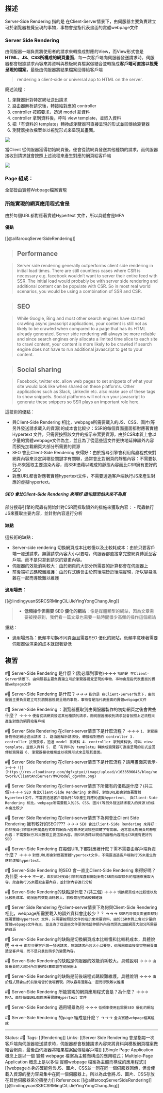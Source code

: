 ## 描述

Server-Side Rendering 指的是 在Client-Server情景下，由伺服器主要負責建立可於瀏覽器視覺呈現的事物，事物會是指代表畫面的實體webpage文件

### Server Side Rendering

由伺服器一端負責將使用者的請求來轉換成對應的View，而View形式會是**HTML、JS、CSS所構成的網頁畫面**，每一次客戶端向伺服器發送請求時，伺服器都會根據請求內容來將資料與模板網頁檔案做結合並轉換成**客戶端可直接以視覺呈現的檔案**，最後由伺服器將結果檔案回傳給客戶端

> rendering a client-side or universal app to HTML on the server.

簡述流程：
1. 瀏覽器針對特定網址送出請求
2. 路由器解析請求後，轉接給對應的 controller
3. controller 按照要求，透過 model 拿資料
4. controller 拿到資料後，呼叫 view template，並嵌入資料
5. 把「有資料的 template」轉換成瀏覽器可直接呈現的形式並回傳給瀏覽器
6. 瀏覽器接收檔案並以視覺形式來呈現其畫面。

![](https://res.cloudinary.com/dqfxgtyoi/image/upload/v1633596645/blog/network/ClientAndServer/MVCModel_dgvnhm.png)

當Client 從伺服器獲得初始網頁後，便會從該網頁發送其他種類的請求，而伺服器接收到請求就會按照上述流程來產生對應的網頁給客戶端

![](https://s3.ap-south-1.amazonaws.com/storage.alfabolt.com/b1e61443-a5b0-4e35-86e2-4f1ad13f657d-min.png)

### Page 組成：
全部皆由實體Webpage檔案實現

### 所能實現的網頁應用程式會是

由於每個URL都對應著實體Hypertext 文件，所以具體會是MPA


#### 優點

[[@alifarooqServerSideRendering]]
> ## Performance

> Server side rendering generally outperforms client side rendering in initial load times. There are still countless cases where CSR is necessary e.g. facebook wouldn’t want to server their entire feed with SSR. The initial load would probably be with server side rendering and additional content can be populate with CSR. So in most real world scenarios, you would be using a combination of SSR and CSR.

> ## SEO

> While Google, Bing and most other search engines have started crawling async javascript applications, your content is still not as likely to be crawled when compared to a page that has its HTML already generated. Server side rendering will always be more reliable and since search engines only allocate a limited time slice to each site to crawl content, your content is more likely to be crawled if search engine does not have to run additional javascript to get to your content.

> ## Social sharing

> Facebook, twitter etc. allow web pages to set snippets of what your site would look like when shared on these platforms. Other applications such as Slack, Linkedin etc. also make use of these tags to show snippets. Social platforms will not run your javascript to generate these snippers so SSR plays an important role here.


這技術的優點：
- 與Client-Side Rendering 相比，webpage所需要載入的JS、CSS、圖片(等另外發送請求載入的資源)的成本會比較少：SSR的每個頁面畫面都對應著實體Hypertext 文件，只需要按照該文件的指示來索要資源，由於CSR本質上會以少量的實體webpage文件為主，並且為了從這些這文件更快地延伸額外內容而預先加載網頁大部分所需要的資源
- SEO 會比Client-Side Rendering 來得好：由於搜尋引擎會利用爬蟲程式來對網頁內容來決定與哪些關鍵字有關聯，通常會比對網頁的靜態內容：不需要執行JS來獲取主要渲染內容，而SSR憑藉以現成的靜態內容而比CSR擁有更好的SEO
- 對應URL都會對應著實體hypertext文件，不需要透過客戶端執行JS來產生對應的虛擬hypertext。


##### SEO 會比Client-Side Rendering 來得好 這句話恐怕未來不為真

部分搜尋引擎的爬蟲有開始針對CSR而採取額外的措施來獲取內容：
	- 爬蟲執行JS來獲取主要內容，並針對內容進行分析

#### 缺點


這技術的缺點：
- Server-side rendering 切換網頁成本比較慢以及比較耗成本：由於只要客戶端一發送請求，無論請求內容大小以要啥，伺服器都直接拿完整網頁傳遞至客戶端，而不是只拿到請求的變更內容。
- 伺服器的效能消耗較大：由於網頁的大部分所需要的計算都會在伺服器上
- 前後端程式碼較難維護：由於程式碼會由於前後端皆於後端實現，所以容易混雜在一起而導致難以維護

#### 適用場景：

[[@lindingyuanSSRCSRMingCiLiJieYingYongChangJing]]
> -   **低頻操作但需要 SEO 優化的網站**：像是媒體類型的網站，因為文章需要被搜尋到，我們看一篇文章也需要一點時間很少高頻的操作這個網站

重點：
- 適用場景為：低頻率切換不同頁面且需要SEO 優化的網站，低頻率意味著需要伺服器做渲染的成本就跟著變低

## 複習

#🧠 Server-Side Rendering 是什麼？(務必講到事物)->->-> `指的是 在Client-Server情景下，由伺服器主要負責建立可於瀏覽器視覺呈現的事物，事物會是指代表畫面的實體webpage文件`
<!--SR:!2023-12-17,252,250-->

#🧠 Server-Side Rendering 是什麼？->->-> `指的是 在Client-Server情景下，由伺服器主要負責建立可於瀏覽器視覺呈現的事物，事物會是指代表畫面的實體webpage文件`
<!--SR:!2023-08-16,183,250-->

#🧠 Server-Side Rendering ：瀏覽器獲取到由伺服器製作的初始網頁之後會做些什麼？ ->->-> `便會從該網頁發送其他種類的請求，而伺服器接收到請求就會按照上述流程來產生對應的網頁給客戶端`
<!--SR:!2023-09-03,195,250-->

#🧠 Server Side Rendering 在client-server情景下是什麼流程？ ->->-> `1. 瀏覽器針對特定網址送出請求 2. 路由器解析請求後，轉接給對應的 controller 3. controller 按照要求，透過 model 拿資料 4. controller 拿到資料後，呼叫 view template，並嵌入資料 5. 把「有資料的 template」轉換成瀏覽器可直接呈現的形式並回傳給瀏覽器 6. 瀏覽器接收檔案並以視覺形式來呈現其畫面。`
<!--SR:!2023-12-14,155,230-->

#🧠 Server Side Rendering 在client-server情景下是什麼流程？請用畫面來表示->->-> `![](https://res.cloudinary.com/dqfxgtyoi/image/upload/v1633596645/blog/network/ClientAndServer/MVCModel_dgvnhm.png)`
<!--SR:!2024-08-20,399,250-->

#🧠 Server Side Rendering 在client-server情景下所擁有的優點是什麼？(共三個)->->-> `SEO 會比Client-Side Rendering 來得好、對應URL都會對應著實體hypertext文件，不需要透過客戶端執行JS來產生對應的虛擬hypertext、 與Client-Side Rendering 相比，webpage所需要載入的JS、CSS、圖片(等另外發送請求載入的資源)的成本會比較少`
<!--SR:!2023-08-17,161,230-->





#🧠  Server Side Rendering 在client-server情景下為何會比Client Side Rendering 擁有較好的SEO???? ->->-> `SEO 會比Client-Side Rendering 來得好：由於搜尋引擎會利用爬蟲程式來對網頁內容來決定與哪些關鍵字有關聯，通常會比對網頁的靜態內容：不需要執行JS來獲取主要渲染內容，而SSR憑藉以現成的靜態內容而比CSR擁有更好的SEO`
<!--SR:!2023-08-02,173,250-->

#🧠 Server-Side Rendering 在每個URL下都對應著什麼？需不需要由客戶端負責什麼？ ->->-> `對應URL都會對應著實體hypertext文件，不需要透過客戶端執行JS來產生對應的虛擬hypertext。`
<!--SR:!2023-08-01,172,250-->


#🧠 Server-Side Rendering 的SEO 會一直比Client-Side Rendering 來得好嗎？為什麼 ->->-> `不一定，由於部分搜尋引擎的爬蟲有開始針對CSR而採取額外的措施來獲取內容，爬蟲執行JS來獲取主要內容，並針對內容進行分析`
<!--SR:!2024-03-13,303,250-->

#🧠 Server-Side Rendering的缺點是什麼？(共三個) ->->-> `切換網頁成本比較慢以及比較耗成本、伺服器的效能消耗較大、前後端程式碼較難維護`
<!--SR:!2023-09-04,51,210-->

#🧠 Server Side Rendering 在client-server情景下為何與Client-Side Rendering 相比，webpage所需要載入的額外資料會比較少？？ ->->-> `SSR的每個頁面畫面都對應著實體Hypertext 文件，只需要按照該文件的指示來索要資料，由於CSR本質上會以少量的實體webpage文件為主，並且為了從這些文件更快地延伸額外內容而預先加載網頁大部分所需要的資源`
<!--SR:!2023-08-14,182,250-->


#🧠 Server-Side Rendering的缺點是切換網頁成本比較慢和比較耗成本，具體說明 ->->-> `由於只要客戶端一發送請求，無論請求內容大小以要啥，伺服器都直接拿完整網頁傳遞至客戶端，而不是只拿到請求的變更內容。`
<!--SR:!2023-08-10,179,250-->

#🧠 Server-Side Rendering的缺點是伺服器的效能消耗較大，具體說明 ->->-> `由於網頁的大部分所需要的計算都會在伺服器上`
<!--SR:!2024-08-17,399,250-->


#🧠 Server-Side Rendering的缺點是前後端程式碼較難維護，具體說明 ->->-> `由於程式碼會由於前後端皆於後端實現，所以容易混雜在一起而導致難以維護`
<!--SR:!2023-06-16,143,250-->

#🧠  Server-Side Rendering 所能實現的網頁應用程式會是？為什麼？ ->->-> `MPA，由於每個URL都對應著實體Hypertext 文件`
<!--SR:!2024-04-09,319,250-->

#🧠 Server-Side Rendering 適用場景為何 ->->-> `低頻率使用且需要SEO 優化的網站`
<!--SR:!2024-03-10,236,230-->

#🧠 Server-Side Rendering 的page 組成是什麼？ ->->-> `全由實體webpage檔案組成`
<!--SR:!2024-08-07,391,250-->


---
Status: #🌱 
Tags:
[[Rendering]]
Links:
[[Server Side Rendering 會是指每一次客戶端向伺服器發送請求時，伺服器都會根據請求內容來將資料與模板網頁檔案做結合網頁，最後由伺服器將結果檔案回傳給客戶端]]
[[Single Page Application 概念上是以一個 實體 webpage 檔案為主體而構成的應用程式；Multiple-Page Application 概念上是以多個 實體webpage 檔案為主體而構成的應用程式]]
[[webpage本身的確能包含JS、圖片、CSS並一同在同一個伺服器回傳，但會使載入資源的壓力容易集中在同一個伺服器上，所以為此會將JS、圖片、CSS存放在其他伺服器來分攤壓力]]
References:
[[@alifarooqServerSideRendering]]
[[@lindingyuanSSRCSRMingCiLiJieYingYongChangJing]]
